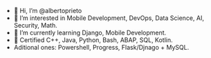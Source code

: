 - 👋 Hi, I’m @albertoprieto
- 👀 I’m interested in Mobile Development, DevOps, Data Science, AI, Security, Math. 
- 🌱 I’m currently learning Django, Mobile Development.
- 💞️ Certified C++, Java, Python, Bash, ABAP, SQL, Kotlin.
- Aditional ones: Powershell, Progress, Flask/Djnago + MySQL.  

<!---
albertoprieto/albertoprieto is a ✨ special ✨ repository because its `README.md` (this file) appears on your GitHub profile.
You can click the Preview link to take a look at your changes.
--->
